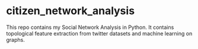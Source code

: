 # citizen_network_analysis
This repo contains my Social Network Analysis in Python. It contains topological  feature extraction from twitter datasets and machine learning on graphs.
